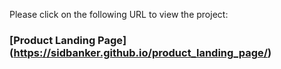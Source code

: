 Please click on the following URL to view the project:
 ### [Product Landing Page] (https://sidbanker.github.io/product_landing_page/)
